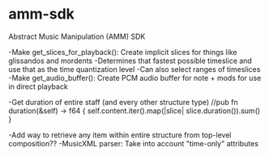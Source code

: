 # amm-sdk
Abstract Music Manipulation (AMM) SDK


-Make get_slices_for_playback(): Create implicit slices for things like glissandos and mordents
  -Determines that fastest possible timeslice and use that as the time quantization level
  -Can also select ranges of timeslices
-Make get_audio_buffer(): Create PCM audio buffer for note + mods for use in direct playback

-Get duration of entire staff (and every other structure type)
//pub fn duration(&self) -> f64 { self.content.iter().map(|slice| slice.duration()).sum() }


-Add way to retrieve any item within entire structure from top-level composition??
-MusicXML parser: Take into account "time-only" attributes
